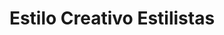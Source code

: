 ---
title: "Estilo Creativo Estilistas"
url: /ciudad-autonoma-de-buenos-aires/estilo-creativo-estilistas/
shop: peluquería
---
